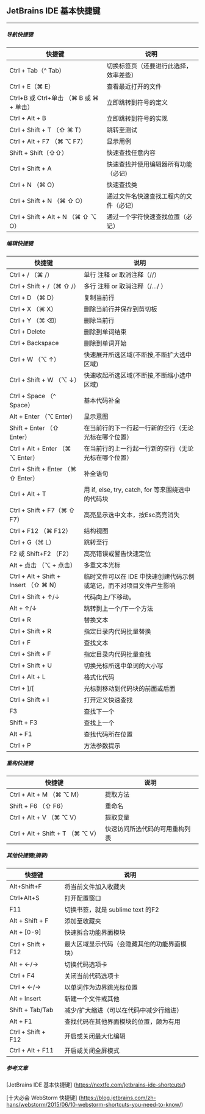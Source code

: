 ## JetBrains IDE 基本快捷键

***

##### 导航快捷键

| 快捷键                     | 说明                                     |
| ----------------------- | -------------------------------------- |
| Ctrl + Tab（^ Tab）       | 切换标签页（还要进行此选择，效率差些）  |
| Ctrl + E（⌘ E）                   | 查看最近打开的文件                                |
| Ctrl+B 或 Ctrl+单击 （⌘ B 或 ⌘ + 单击）      | 立即跳转到符号的定义                           |
| Ctrl + Alt + B          | 立即跳转到符号的实现                                |
| Ctrl + Shift + T （⇧ ⌘ T）        | 跳转至测试                       |
| Ctrl + Alt + F7 （⌘ ⌥ F7）        | 显示用例                       |
| Shift + Shift（⇧⇧）      | 快速查找任意内容                           |
| Ctrl + Shift + A   | 快速查找并使用编辑器所有功能（必记)     |
| Ctrl + N （⌘ O）            | 快速查找类                    |
| Ctrl + Shift + N （⌘ ⇧ O）             | 通过文件名快速查找工程内的文件（必记） |
| Ctrl + Shift + Alt + N （⌘ ⇧ ⌥ O）       | 通过一个字符快速查找位置（必记） |

##### 编辑快捷键

| 快捷键                     | 说明                                     |
| ----------------------- | -------------------------------------- |
| Ctrl + / （⌘ /）          | 单行 注释 or 取消注释（//）                      |
| Ctrl + Shift + /（⌘ ⇧ /） | 多行 注释 or 取消注释（/…/ ）                    |
| Ctrl + D （⌘ D）          | 复制当前行                                  |
| Ctrl + X （⌘ X）          | 删除当前行并保存到剪切板                           |
| Ctrl + Y （⌘ ⌫）          | 删除当前行                                  |
| Ctrl + Delete           | 删除到单词结束                                |
| Ctrl + Backspace        | 删除到单词开始                                |
| Ctrl + W （⌥ ↑）         | 快速展开所选区域(不断按,不断扩大选中区域)                   |
| Ctrl + Shift + W （⌥ ↓）         | 快速收起所选区域(不断按,不断缩小选中区域)                   |
| Ctrl + Space （^ Space）         |  基本代码补全                   |
| Alt + Enter （⌥ Enter）         |  显示意图                   |
| Shift + Enter （⇧ Enter）             | 在当前行的下一行起一行新的空行（无论光标在哪个位置）                     |
| Ctrl + Alt + Enter （⌘ ⌥ Enter）    | 在当前行的上一行起一行新的空行（无论光标在哪个位置）                     |
| Ctrl + Shift + Enter （⌘ ⇧ Enter）    | 补全语句                     |
| Ctrl + Alt + T          | 用 if, else, try, catch, for 等来围绕选中的代码块 |
| Ctrl + Shift + F7（⌘ ⇧ F7）           | 高亮显示选中文本，按Esc高亮消失                      |
| Ctrl + F12 （⌘ F12）            | 结构视图                      |
| Ctrl + G（⌘ L）                  | 跳转至行                                    |
| F2 或 Shift+F2 （F2）          | 高亮错误或警告快速定位                            |
| Alt + 点击 （⌥ + 点击）          | 多重文本光标                            |
| Ctrl + Alt + Shift + Insert （⇧ ⌘ N）          | 临时文件可以在 IDE 中快速创建代码示例或笔记，而不对项目文件产生影响                            |
| Ctrl + Shift + ↑/↓      | 代码向上/下移动。                              |
| Alt + ↑/↓           | 跳转到上一个/下一个方法                           |
| Ctrl + R                  | 替换文本                                   |
| Ctrl + Shift + R            | 指定目录内代码批量替换                            |
| Ctrl + F                  | 查找文本                                   |
| Ctrl + Shift + F            | 指定目录内代码批量查找                            |
| Ctrl + Shift + U        | 切换光标所选中单词的大小写                         |
| Ctrl + Alt + L              | 格式化代码                                  |
| Ctrl + ]/[       | 光标到移动到代码块的前面或后面           |
| Ctrl + Shift + I        | 打开定义快速查找                               |
| F3                      | 查找下一个                                  |
| Shift + F3                | 查找上一个                                  |
| Alt + F1                  | 查找代码所在位置                               |
| Ctrl + P                  | 方法参数提示                                 |

##### 重构快捷键

| 快捷键                     | 说明                                     |
| ----------------------- | -------------------------------------- |
| Ctrl + Alt + M （⌘ ⌥ M）      | 提取方法                              |
| Shift + F6 （⇧ F6）       | 重命名                                    |
| Ctrl + Alt + V （⌘ ⌥ V）      | 提取变量                              |
| Ctrl + Alt + Shift + T （⌘ ⌥ V）      | 快速访问所选代码的可用重构列表                              |

##### 其他快捷键(摘录)

| 快捷键            | 说明                     |
| -------------- | ---------------------- |
| Alt+Shift+F             | 将当前文件加入收藏夹                             |
| Ctrl+Alt+S              | 打开配置窗口                                 |
| F11                     | 切换书签，就是 sublime text 的F2               |
| Alt + Shift + F         | 添加至收藏夹                                 |
| Alt + [0-9]      | 快速拆合功能界面模块             |
| Ctrl + Shift + F12 | 最大区域显示代码（会隐藏其他的功能界面模块） |
| Alt + ←/→        | 切换代码选项卡                |
| Ctrl + F4        | 关闭当前代码选项卡              |
| Ctrl + ←/→       | 以单词作为边界跳光标位置           |
| Alt + Insert     | 新建一个文件或其他              |
| Shift + Tab/Tab  | 减少/扩大缩进（可以在代码中减少行缩进）   |
| Alt + F1         | 查找代码在其他界面模块的位置，颇为有用    |
| Ctrl + Shift + F12      | 开启或关闭最大化编辑                               |
| Ctrl + Alt + F11      | 开启或关闭全屏模式                               |



##### 参考文章
[JetBrains IDE 基本快捷键] (https://nextfe.com/jetbrains-ide-shortcuts/)

[十大必会 WebStorm 快捷键] (https://blog.jetbrains.com/zh-hans/webstorm/2015/06/10-webstorm-shortcuts-you-need-to-know/)